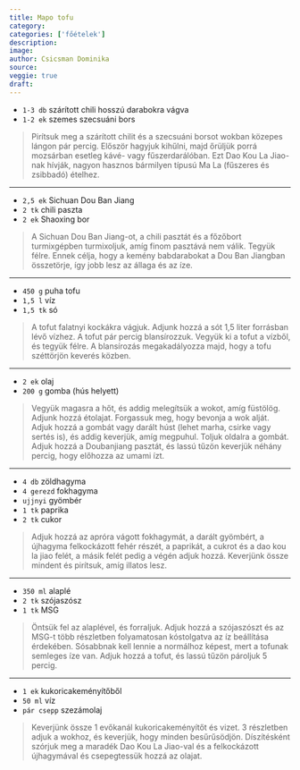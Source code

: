 ```yaml
---
title: Mapo tofu
category: 
categories: ['főételek']
description: 
image: 
author: Csicsman Dominika
source: 
veggie: true
draft: 
---
```


- `1-3 db` szárított chili hosszú darabokra vágva
- `1-2 ek` szemes szecsuáni bors

> Pirítsuk meg a szárított chilit és a szecsuáni borsot wokban közepes lángon pár percig. Először hagyjuk kihűlni, majd őrüljük porrá mozsárban esetleg kávé- vagy fűszerdarálóban. Ezt Dao Kou La Jiao-nak hívják, nagyon hasznos bármilyen típusú Ma La (fűszeres és zsibbadó) ételhez.

---

- `2,5 ek` Sichuan Dou Ban Jiang
- `2 tk` chili paszta
- `2 ek` Shaoxing bor

> A Sichuan Dou Ban Jiang-ot, a chili pasztát és a főzőbort turmixgépben turmixoljuk, amíg finom pasztává nem válik. Tegyük félre. Ennek célja, hogy a kemény babdarabokat a Dou Ban Jiangban összetörje, így jobb lesz az állaga és az íze.

---

- `450 g` puha tofu
- `1,5 l` víz
- `1,5 tk` só

>A tofut falatnyi kockákra vágjuk. Adjunk hozzá a sót 1,5 liter forrásban lévő vízhez. A tofut pár percig blansírozzuk. Vegyük ki a tofut a vízből, és tegyük félre. A blansírozás megakadályozza majd, hogy a tofu széttörjön keverés közben.

---

- `2 ek` olaj
- `200 g` gomba (hús helyett)

>Vegyük magasra a hőt, és addig melegítsük a wokot, amíg füstölög. Adjunk hozzá étolajat. Forgassuk meg, hogy bevonja a wok alját. Adjuk hozzá a gombát vagy darált húst (lehet marha, csirke vagy sertés is), és addig keverjük, amíg megpuhul. Toljuk oldalra a gombát. Adjuk hozzá a Doubanjiang pasztát, és lassú tűzön keverjük néhány percig, hogy előhozza az umami ízt.

---

- `4 db` zöldhagyma
- `4 gerezd` fokhagyma
- `ujjnyi` gyömbér
- `1 tk` paprika
- `2 tk` cukor

>Adjuk hozzá az apróra vágott fokhagymát, a darált gyömbért, a újhagyma felkockázott fehér részét, a paprikát, a cukrot és a dao kou la jiao felét, a másik felét pedig a végén adjuk hozzá. Keverjünk össze mindent és pirítsuk, amíg illatos lesz.

---

- `350 ml` alaplé
- `2 tk` szójaszósz
- `1 tk` MSG

>Öntsük fel az alaplével, és forraljuk. Adjuk hozzá a szójaszószt és az MSG-t több részletben folyamatosan kóstolgatva az íz beállítása érdekében. Sósabbnak kell lennie a normálhoz képest, mert a tofunak semleges íze van.
Adjuk hozzá a tofut, és lassú tűzön pároljuk 5 percig.

---

- `1 ek` kukoricakeményítőből
- `50 ml` víz
- `pár csepp` szezámolaj

>Keverjünk össze 1 evőkanál kukoricakeményítőt és vizet. 3 részletben adjuk a wokhoz, és keverjük, hogy minden besűrűsödjön. Díszítésként szórjuk meg a maradék Dao Kou La Jiao-val és a felkockázott újhagymával és csepegtessük hozzá az olajat.
